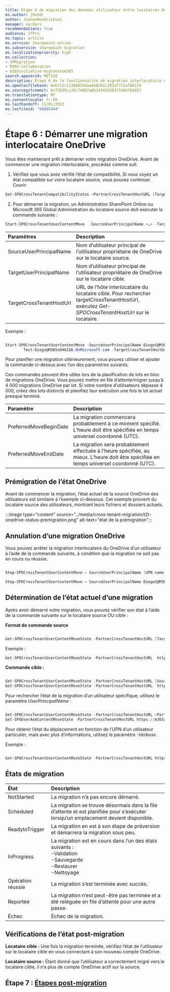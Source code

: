 ```yaml
---
title: Étape 6 de migration des données utilisateur entre locataires OneDrive
ms.author: jhendr
author: JoanneHendrickson
manager: serdars
recommendations: true
audience: ITPro
ms.topic: article
ms.service: sharepoint-online
ms.subservice: sharepoint-migration
ms.localizationpriority: high
ms.collection:
- SPMigration
- M365-collaboration
- m365initiative-migratetom365
search.appverid: MET150
description: Étape 6 de la fonctionnalité de migration interlocataire OneDrive
ms.openlocfilehash: 6ebf12c11388d35daa4e8261c193af721af88124
ms.sourcegitcommit: 0c72639cc3dc74667a6b14343d303f318e70d457
ms.translationtype: MT
ms.contentlocale: fr-FR
ms.lasthandoff: 11/01/2022
ms.locfileid: "68805444"
---
```

# <a name="step-6-start-a-onedrive-cross-tenant-migration"></a>Étape 6 : Démarrer une migration interlocataire OneDrive

Vous êtes maintenant prêt à démarrer votre migration OneDrive.  Avant de commencer une migration interlocataire, procédez comme suit. 

1. Vérifiez que vous avez vérifié l’état de compatibilité. Si vous voyez un état compatible sur votre locataire source, vous pouvez continuer. Courir:

```powershell
Get-SPOCrossTenantCompatibilityStatus –PartnerCrossTenantHostURL [Target tenant hostname]
```

2. Pour démarrer la migration, un Administration SharePoint Online ou Microsoft 365 Global Administration du locataire source doit exécuter la commande suivante :

```PowerShell
Start-SPOCrossTenantUserContentMove  -SourceUserPrincipalName <…> -TargetUserPrincipalName <…> -TargetCrossTenantHostUrl <…>
```

|Paramètres|Description|
|:-----|:-----|
|SourceUserPrincipalName|Nom d’utilisateur principal de l’utilisateur propriétaire de OneDrive sur le locataire source.|
|TargetUserPrincipalName|Nom d’utilisateur principal de l’utilisateur propriétaire de OneDrive sur le locataire cible.|
|TargetCrossTenantHostUrl|URL de l’hôte interlocataire du locataire cible. Pour rechercher targetCrossTenantHostUrl, exécutez *Get-SPOCrossTenantHostUrl* sur le locataire.|

Exemple :

```Powershell

Start-SPOCrossTenantUserContentMove -SourceUserPrincipalName DiegoS@M365x016651.OnMicrosoft.com -TargetUserPrincipalName
        Test-Diego@M365x946316.OnMicrosoft.com -TargetCrossTenantHostUrl https://m365x946316-my.sharepoint.com/ 

```

Pour planifier une migration ultérieurement, vous pouvez utiliser et ajouter la commande ci-dessus avec l’un des paramètres suivants. 

Ces commandes peuvent être utiles lors de la planification de lots en bloc de migrations OneDrive.  Vous pouvez mettre en file d’attente/migrer jusqu’à 4 000 migrations OneDrive par lot.  Si votre nombre d’utilisateurs dépasse 4 000, créez des lots distincts et planifiez leur exécution une fois le lot actuel presque terminé.

|Paramètre|Description|
|:-----|:-----|
|PreferredMoveBeginDate|La migration commencera probablement à ce moment spécifié. L’heure doit être spécifiée en temps universel coordonné (UTC).|
|PreferredMoveEndDate|La migration sera probablement effectuée à l’heure spécifiée, au mieux. L’heure doit être spécifiée en temps universel coordonné (UTC).|


## <a name="onedrive-status-pre-migration"></a>Prémigration de l’état OneDrive

Avant de commencer la migration, l’état actuel de la source OneDrive des utilisateurs est similaire à l’exemple ci-dessous.  Cet exemple provient du locataire source des utilisateurs, montrant leurs fichiers et dossiers actuels.


:::image type="content" source="../media/cross-tenant-migration/t2t-onedrive-status-premigration.png" alt-text="état de la prémigration":::

## <a name="cancelling-a-onedrive-migration"></a>Annulation d’une migration OneDrive

Vous pouvez arrêter la migration interlocataire du OneDrive d’un utilisateur à l’aide de la commande suivante, à condition que la migration ne soit pas en cours ou réussie.

```powershell

Stop-SPOCrossTenantUserContentMove – SourceUserPrincipalName [UPN name of user who you wish to stop]

Stop-SPOCrossTenantUserContentMove – SourceUserPrincipalName DiegoS@M365x016651.OnMicrosoft.com
```

## <a name="determining-current-status-of-a-migration"></a>Détermination de l’état actuel d’une migration

Après avoir démarré votre migration, vous pouvez vérifier son état à l’aide de la commande suivante sur le locataire source OU cible :

**Format de commande source**
```powershell

Get-SPOCrossTenantUserContentMoveState -PartnerCrossTenantHostURL [Target URL]
```
Exemple :

```Powershell
Get-SPOCrossTenantUserContentMoveState -PartnerCrossTenantHostURL  https://m365x946316-my.sharepoint.com/

```

**Commande cible :** 

```powershell

Get-SPOCrossTenantUserContentMoveState -PartnerCrossTenantHostURL [Source URL]
Get-SPOCrossTenantUserContentMoveState -PartnerCrossTenantHostURL  https://m365x016551-my.sharepoint.com/
```

Pour rechercher l’état de la migration d’un utilisateur spécifique, utilisez le paramètre *UserPrincipalName* :

```powershell

Get-SPOCrossTenantUserContentMoveState -PartnerCrossTenantHostURL <PartnerCrossTenantHostURL> -SourceUserPrincipalName <UPN>
Get-SPOUserAndContentMoveState -PartnerCrossTenantHostURL https://m365x946316-my.sharepoint.com -SourceUserPrincipalName DiegoS@M365x016651.OnMicrosoft.com
```

Pour obtenir l’état du déplacement en fonction de l’UPN d’un utilisateur particulier, mais avec plus d’informations, utilisez le paramètre *-Verbose* .

Exemple :

```PowerShell

Get-SPOCrossTenantUserContentMoveState -PartnerCrossTenantHostURL https://ttesttenant-my.sharepoint.com -SourceUserPrincipalName User3@stesttenant.onmicrosoft.com -Verbose 

```


## <a name="migration-states"></a>États de migration


|État|Description|
|:-----|:-----|
|NotStarted|La migration n’a pas encore démarré.|
|Scheduled|La migration se trouve désormais dans la file d’attente et est planifiée pour s’exécuter lorsqu’un emplacement devient disponible.|
|ReadytoTrigger|La migration en est à son étape de préversion et démarrera la migration sous peu.|
|InProgress|La migration est en cours dans l’un des états suivants : </br>-Validation </br>-Sauvegarde </br>-Restaurer </br>-Nettoyage|
|Opération réussie|La migration s’est terminée avec succès.|
|Reportée|La migration n’est peut-être pas terminée et a été reléguée en file d’attente pour une autre passe.|
|Échec |Échec de la migration.|


 
## <a name="post-migration-status-checks"></a>Vérifications de l’état post-migration

**Locataire cible :** Une fois la migration terminée, vérifiez l’état de l’utilisateur sur le locataire cible en vous connectant à son nouveau compte OneDrive. 

**Locataire source :** Étant donné que l’utilisateur a correctement migré vers le locataire cible, il n’a plus de compte OneDrive actif sur la source.


## <a name="step-7-post-migration-steps"></a>Étape 7 : [Étapes post-migration](cross-tenant-onedrive-migration-step7.md)